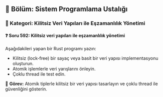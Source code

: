 ## 📘 Bölüm: Sistem Programlama Ustalığı  
### 🔹 Kategori: Kilitsiz Veri Yapıları ile Eşzamanlılık Yönetimi  
#### ❓ Soru 592: Kilitsiz veri yapıları ile eşzamanlılık yönetimi

Aşağıdakileri yapan bir Rust programı yazın:

- Kilitsiz (lock-free) bir sayaç veya basit bir veri yapısı implementasyonu oluşturun.
- Atomik işlemlerle veri yarışlarını önleyin.
- Çoklu thread ile test edin.

🔧 **Görev:** Atomik tiplerle kilitsiz bir veri yapısı tasarlayın ve çoklu thread ile güvenliğini gösterin.
